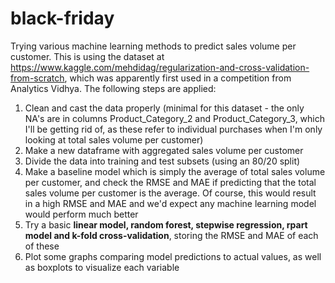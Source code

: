 # black-friday
Trying various machine learning methods to predict sales volume per customer. This is using the dataset at https://www.kaggle.com/mehdidag/regularization-and-cross-validation-from-scratch, which was apparently first used in a competition from Analytics Vidhya. The following steps are applied:

1) Clean and cast the data properly (minimal for this dataset - the only NA's are in columns Product_Category_2 and Product_Category_3, which I'll be getting rid of, as these refer to individual purchases when I'm only looking at total sales volume per customer)
2) Make a new dataframe with aggregated sales volume per customer
3) Divide the data into training and test subsets (using an 80/20 split)
4) Make a baseline model which is simply the average of total sales volume per customer, and check the RMSE and MAE if predicting that the total sales volume per customer is the average. Of course, this would result in a high RMSE and MAE and we'd expect any machine learning model would perform much better
5) Try a basic <b>linear model, random forest, stepwise regression, rpart model and k-fold cross-validation</b>, storing the RMSE and MAE of each of these
6) Plot some graphs comparing model predictions to actual values, as well as boxplots to visualize each variable

